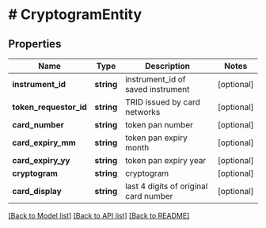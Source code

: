 # # CryptogramEntity

## Properties

Name | Type | Description | Notes
------------ | ------------- | ------------- | -------------
**instrument_id** | **string** | instrument_id of saved instrument | [optional]
**token_requestor_id** | **string** | TRID issued by card networks | [optional]
**card_number** | **string** | token pan number | [optional]
**card_expiry_mm** | **string** | token pan expiry month | [optional]
**card_expiry_yy** | **string** | token pan expiry year | [optional]
**cryptogram** | **string** | cryptogram | [optional]
**card_display** | **string** | last 4 digits of original card number | [optional]

[[Back to Model list]](../../README.md#models) [[Back to API list]](../../README.md#endpoints) [[Back to README]](../../README.md)
